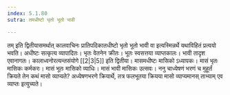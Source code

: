 ```yaml
---
index: 5.1.80
sutra: तमधीष्टो भृतो भूतो भावी

---
```

तम् इति द्वितीयासमर्थात् कालवाचिनः प्रातिपदिकातधीष्टो भृतो भूतो भावी वा इत्यस्मिन्नर्थे यथाविहितं प्रत्ययो भवति। अधीष्टः सत्कृत्य व्यापादितः। भृतः वेतनेन क्रीतः। भूतः स्वसत्तया व्याप्तकालः। भावी तादृश एवानागतः। कालाध्वनोरत्यन्तसंयोगे [[2|3|5]] इति द्वितीया। मासमधीष्टः मासिको ऽध्यापकः। मासं भृतः मासिकः कर्मकरः। मासं भूतः मासिको व्याधिः। मासं भावी मासिकः उत्सवः। ननु चाध्येषणं भरणं च मुहूर्तं क्रियते तेन कथं मासो व्याप्यते? अध्येषणभरणे क्रियार्थे, तत्र फलभूतया क्रियया मासो व्याप्यमानस् ताभ्याम् एव व्याप्तः इत्युच्यते।
